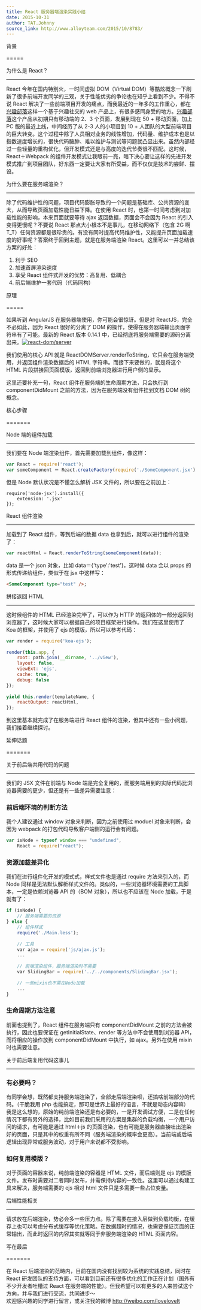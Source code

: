 ```yaml
---
title: React 服务器端渲染实践小结
date: 2015-10-31
author: TAT.Johnny
source_link: http://www.alloyteam.com/2015/10/8783/
---
```


背景  

=====

为什么是 React？  

* * *

React 今年在国内特别火，一时间虚拟 DOM（Virtual DOM）等酷炫概念一下刷新了很多前端开发同学的三观，关于性能优劣的争论也在知乎上看到不少。不得不说 React 解决了一些前端项目开发的痛点，而我最近的一年多的工作重心，都在[兴趣部落](http://buluo.qq.com/p/)这样一个基于兴趣社交的 web 产品上，有很多感同身受的地方。[兴趣部落](http://buluo.qq.com/p/)这个产品从初期只有移动端的 2、3 个页面，发展到现在 50 + 移动页面，加上 PC 版的最近上线，中间经历了从 2-3 人的小项目到 10 + 人团队的大型前端项目的巨大转变。这个过程中除了人员相对业务的线性增加，代码量、维护成本也是以指数速度增长的，很快代码臃肿、难以维护与测试等问题就凸显出来。虽然内部经过一些轻量的重构优化，但开发模式还是与高度的迭代节奏很不匹配。这时候，React＋Webpack 的组件开发模式让我眼前一亮，暗下决心要让这样的先进开发模式推广到项目团队，好东西一定要让大家有所受益，而不仅仅是技术的尝鲜、摆设。

为什么要在服务端渲染？  

* * *

除了代码维护性的问题，项目代码膨胀导致的一个问题是基础库、公共资源的变大，从而导致页面加载性能日益下降。在使用 React 时，也第一时间考虑到对加载性能的影响，本来页面就要等待 ajax 返回数据，页面会不会因为 React 的引入变得更慢呢？不要说 React 那点大小根本不是事儿，在移动网络下（包含 2G 啊 T_T）任何资源都是很珍贵的。有没有同时提高代码维护性，又能提升页面加载速度的好事呢？答案终于回到主题，就是在服务端渲染 React。这里可以一并总结该方案的好处：

1.  利于 SEO
2.  加速首屏渲染速度
3.  享受 React 组件式开发的优势：高复用、低耦合
4.  前后端维护一套代码（代码同构）

原理  

=====

如果听到 AngularJS 在服务器端使用，你可能会很惊讶。但是对 ReactJS，完全不必如此，因为 React 很好的分离了 DOM 的操作，使得在服务器端输出页面字符串有了可能。最新的 React 版本 0.14.1 中，已经彻底将服务端需要的源码分离出来。[![react-dom/server](http://www.alloyteam.com/wp-content/uploads/2015/10/QQ20151101-1.png)](http://www.alloyteam.com/wp-content/uploads/2015/10/QQ20151101-1.png)

我们使用的核心 API 就是 ReactDOMServer.renderToString，它只会在服务端使用，并返回组件渲染数据后的 HTML 字符串。而接下来要做的，就是将这个 HTML 片段拼接回页面模版，返回到前端浏览器进行用户侧的显示。

这里还要补充一句，React 组件在服务端的生命周期方法，只会执行到 componentDidMount 之前的方法，因为在服务端没有组件挂到文档 DOM 树的概念。

核心步骤  

=======

Node 端的组件加载  

* * *

我们要在 Node 端渲染组件，首先需要加载到组件，像这样：

```javascript
var React = require('react');
var someComponent ＝ React.createFactory(require('./SomeComponent.jsx'));
```

但是 Node 默认状况是不懂怎么解析 JSX 文件的，所以要在之前加上：

    require('node-jsx').install({
        extension: '.jsx'
    });

React 组件渲染  

* * *

加载到了 React 组件，等到后端的数据 data 也拿到后，就可以进行组件的渲染了：

```javascript
var reactHtml = React.renderToString(someComponent(data));
```

data 是一个 json 对象，比如 data＝{'type':'test'}，这时候 data 会以 props 的形式传递给组件，类似于在 jsx 中这样写：

```html
<SomeComponent type="test" />;
```

拼接返回 HTML  

* * *

这时候组件的 HTML 已经渲染完毕了，可以作为 HTTP 的返回体的一部分返回到浏览器了，这时候大家可以根据自己的项目框架进行操作。我们在这里使用了 Koa 的框架，并使用了 ejs 的模版，所以可以参考代码：

```javascript
var render = require('koa-ejs');
 
render(this.app, {
    root: path.join(__dirname, '../view'),
    layout: false,
    viewExt: 'ejs',
    cache: true,
    debug: false
});
 
yield this.render(templateName, {
    reactOutput: reactHtml,
});
```

到这里基本就完成了在服务端进行 React 组件的渲染，但其中还有一些小问题，我们接着继续探讨。

延伸话题  

=======

关于前后端共用代码的问题  

* * *

我们的 JSX 文件在前端与 Node 端是完全复用的，而服务端用到的实际代码比浏览器需要的更少，但还是有一些差异需要注意：

### 前后端环境的判断方法

我个人建议通过 window 对象来判断，因为之前使用过 moduel 对象来判断，会因为 webpack 的打包代码导致客户端侧的运行会有问题。

```javascript
var isNode = typeof window === "undefined",
    React = require("react");
```

### 资源加载差异化

我们在进行组件化开发的模式式，样式文件也是通过 require 方法来引入的，而 Node 同样是无法默认解析样式文件的。类似的，一些浏览器环境需要的工具脚本，一定是依赖浏览器 API 的（BOM 对象），所以也不应该在 Node 加载，于是就有了：

```javascript
if (isNode) {
    // 服务端需要的资源
} else {
    // 组件样式
    require('./Main.less');
 
    // 工具
    var ajax = require('js/ajax.js');
    ...
 
    // 前端渲染组件，服务端渲染时不需要
    var SlidingBar = require('../../components/SlidingBar.jsx');
 
    // 一些mixin也不需在Node加载
    ...
}
```

### 生命周期方法注意

前面也提到了，React 组件在服务端只有 componentDidMount 之前的方法会被执行，因此也要保证在 getInitialState、render 等方法中不会使用到浏览器 API，而将相应的操作放到 componentDidMount 中执行，如 ajax。另外在使用 mixin 时也需要注意。

关于前后端复用代码这事儿  

* * *

### 有必要吗？

有同学会想，既然都支持服务端渲染了，全部走后端渲染呗，还搞啥前端部分的代码。（干脆我用 php 也能搞定，那可是世界上最好的语言，不就是动态内容嘛）  
我是这么想的，原始的纯前端渲染还是有必要的，一是开发调试方便，二是在任何情况下都有另外的选择，比如目前我们采用的方案是集群的负载均衡，一个用户访问的请求，有可能是通过 html＋js 的页面渲染，也有可能是服务器直接吐出渲染好的页面，只是其中的权重有所不同（服务端渲染的概率会更高）。当前端或后端逻辑出现异常或服务波动，对于用户来说都不受影响。

### 如何复用模版？

对于页面的容器来说，纯前端渲染的容器是 HTML 文件，而后端则是 ejs 的模版文件。发布时需要对二者同时发布，并需保持内容的一致性。这里可以通过构建工具来解决，服务端需要的 ejs 相对 html 文件只是多需要一些占位变量。

后端性能相关  

* * *

请求放在后端渲染，势必会多一些压力点。除了需要在接入层做到负载均衡，在缓存上也可以考虑分布式缓存等优化策略。在数据超时的情况，也需要保证页面的正常输出，而此时返回的内容其实就等同于非服务端渲染的 HTML 页面内容。

写在最后  

=======

在 React 后端渲染的范畴内，目前在国内没有找到较为系统的实践总结，同时在 React 研发团队的支持方面，可以看到目前还有很多优化的工作正在计划（国外有不少开发者吐槽过 React 在服务端的性能）。但我希望可以有更多的人来尝试这个方向，并与我们进行交流，共同进步～  
欢迎感兴趣的同学进行留言，或关注我的微博 <http://weibo.com/lovelovelt>